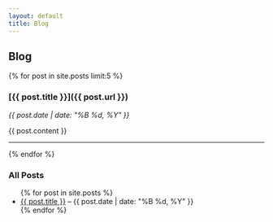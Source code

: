 ```yaml
---
layout: default
title: Blog
---
```

## Blog

{% for post in site.posts limit:5 %}
### [{{ post.title }}]({{ post.url }})
_{{ post.date | date: "%B %d, %Y" }}_

{{ post.content }}

---

{% endfor %}


<h3>All Posts</h3>
<ul>
  {% for post in site.posts %}
    <li>
      <a href="{{ post.url }}">{{ post.title }}</a> – {{ post.date | date: "%B %d, %Y" }}
    </li>
  {% endfor %}
</ul>
